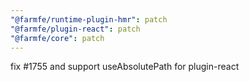 ```yaml
---
"@farmfe/runtime-plugin-hmr": patch
"@farmfe/plugin-react": patch
"@farmfe/core": patch
---
```


fix #1755 and support useAbsolutePath for plugin-react

